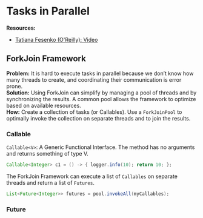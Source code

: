 # Tasks in Parallel

**Resources:**    
* [Tatiana Fesenko (O'Reilly): Video](https://learning.oreilly.com/course/java-concurrency-and/9781789806410/)  


## ForkJoin Framework
**Problem:** It is hard to execute tasks in parallel because we don’t know how many threads to create, and coordinating their communication is error prone.  
**Solution:** Using ForkJoin can simplify by managing a pool of threads and by synchronizing the results. A common pool allows the framework to optimize based on available resources.  
**How:** Create a collection of tasks (or Callables). Use a `ForkJoinPool` to optimally invoke the collection on separate threads and to join the results.  

### Callable
`Callable<V>`: A Generic Functional Interface. The method has no arguments and returns something of type V.  

```java
Callable<Integer> c1 = () -> { logger.info(10); return 10; };
```

The ForkJoin Framework can execute a list of `Callables` on separate threads and return a list of `Futures`.
```java 
List<Future<Integer>> futures = pool.invokeAll(myCallables);
```

### Future

